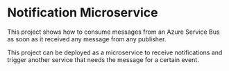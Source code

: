 # Notification Microservice
This project shows how to consume messages from an Azure Service Bus as soon as it received any message from any publisher.

This project can be deployed as a microservice to receive notifications and trigger another service that needs the message for a certain event.
